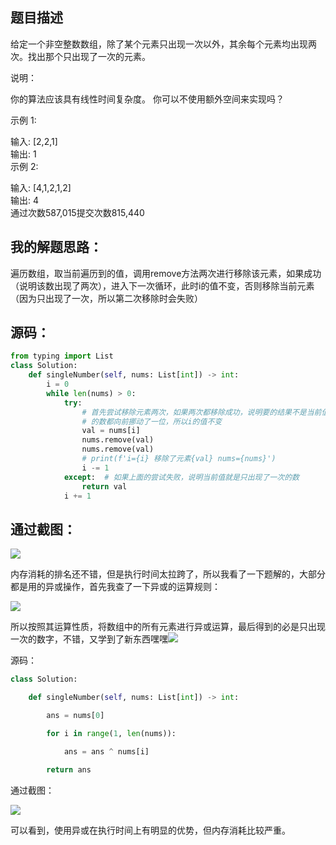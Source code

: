 
<BlogInfo id="1309" title="leetcode之只出现一次的数字" author="白日梦想猿" pv=0 read_times=0 pre_cost_time=61 category="leetcode100题" tag_list="['leetcode', '异或', '动态数组']" create_time="2022.02.05 21:07:35.351077" update_time="2022.07.11 10:36:23" />

## **题目描述**

给定一个非空整数数组，除了某个元素只出现一次以外，其余每个元素均出现两次。找出那个只出现了一次的元素。

说明：

你的算法应该具有线性时间复杂度。 你可以不使用额外空间来实现吗？

示例 1:

输入: [2,2,1]  
输出: 1  
示例 2:

输入: [4,1,2,1,2]  
输出: 4  
通过次数587,015提交次数815,440



## **我的解题思路：**

遍历数组，取当前遍历到的值，调用remove方法两次进行移除该元素，如果成功（说明该数出现了两次），进入下一次循环，此时i的值不变，否则移除当前元素（因为只出现了一次，所以第二次移除时会失败）

## **源码：**
```python
from typing import List
class Solution:
    def singleNumber(self, nums: List[int]) -> int:
        i = 0
        while len(nums) > 0:
            try:
                # 首先尝试移除元素两次，如果两次都移除成功，说明要的结果不是当前值，因为当前值被移走了，相当于后面所有
                # 的数都向前挪动了一位，所以i的值不变
                val = nums[i]
                nums.remove(val)
                nums.remove(val)
                # print(f'i={i} 移除了元素{val} nums={nums}')
                i -= 1
            except:  # 如果上面的尝试失败，说明当前值就是只出现了一次的数
                return val
            i += 1
```

## **通过截图：**

![](../media/image/2022/02/05/image-20220205210228-1.png)


内存消耗的排名还不错，但是执行时间太拉跨了，所以我看了一下题解的，大部分都是用的异或操作，首先我查了一下异或的运算规则：

![](../media/image/2022/02/05/image-20220205210416-2.png)

所以按照其运算性质，将数组中的所有元素进行异或运算，最后得到的必是只出现一次的数字，不错，又学到了新东西嘿嘿![](../media/image/2022/02/05/image-20220205210533-3.gif)

源码：

```python
class Solution:

    def singleNumber(self, nums: List[int]) -> int:

        ans = nums[0]

        for i in range(1, len(nums)):

            ans = ans ^ nums[i]

        return ans
```

通过截图：

![](../media/image/2022/02/05/image-20220205210621-4.png)

可以看到，使用异或在执行时间上有明显的优势，但内存消耗比较严重。


























